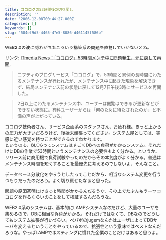```yaml
---
title: ココログの53時間後の切り戻し
description: ''
date: '2006-12-08T00:46:27.000Z'
categories: []
keywords: []
slug: "584ef9d5-4465-47e5-8086-d461145f586b"
---
```

WEB2.0の波に隠れがちなこういう構築系の問題を直視していかないとね。

リンク: [ITmedia News：「ココログ」53時間メンテ中に問題発生、元に戻して再開](http://www.itmedia.co.jp/news/articles/0612/07/news088.html "ITmedia News：「ココログ」53時間メンテ中に問題発生、元に戻して再開").

> ニフティのブログサービス「ココログ」で、53時間と異例の長時間にわたるメンテナンスが行われたが、メンテナンス中に起きた現象を解決できず、結局メンテナンス前の状態に戻して12月7日午後3時にサービスを再開した。

> 2日以上にわたるメンテナンス中、ユーザーは閲覧はできるが更新などができない状態に。有料ユーザーからは「何のために待たされたのか」と不満の声が上がっている。

ココログ技術者さん、サービス企画系のスタッフさん、お疲れ様。きっと上からの圧力が大きいだろうけど、後始末頑張ってください。システム屋としては、実感に近い感覚を持つことができるのでわかります。  
というのも、BLOGってシステムはすごくDBへの負荷がかかるシステム。それだけにDBの作業で53時間というメンテナンスの必要性もよく分かる。というか、リリース前に商用機で負荷試験やったのだからその本気度がよく分かる。普通はメンテナンス時間を短くすることを最優先に考えるのでしないよ、そんなこと。

データベース分散化をやろうとしたってことだから、相当なシステム変更を行うつもりだったのだろう。よく切り戻せたなぁと思った。

問題の原因究明にはきっと時間がかかるんだろうな。その上でたぶんもう一つココログを作るくらいのことをして検証するんだろうな。

WEB2.0系のシステムは、基本的にLAMPシステムなのだけど、大量のユーザを集めるので、DBに相当な負荷がかかる。それだけではなくて、DBなのでどうしてもシステム拡張が行いづらい。ペパボのjugemなんかはユーザによってDBサーバを変えるということをやっているので、拡張性という意味ではベストなんだろうな。やっぱLAMPでホスティングに慣れた企業のことだけはあると思うよ。